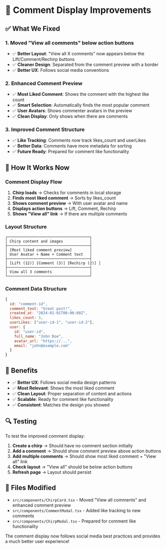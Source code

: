 # 🚀 Comment Display Improvements

## ✅ What We Fixed

### 1. **Moved "View all comments" below action buttons**
- ✅ **Better Layout**: "View all X comments" now appears below the Lift/Comment/Rechirp buttons
- ✅ **Cleaner Design**: Separated from the comment preview with a border
- ✅ **Better UX**: Follows social media conventions

### 2. **Enhanced Comment Preview**
- ✅ **Most Liked Comment**: Shows the comment with the highest like count
- ✅ **Smart Selection**: Automatically finds the most popular comment
- ✅ **User Avatars**: Shows commenter avatars in the preview
- ✅ **Clean Display**: Only shows when there are comments

### 3. **Improved Comment Structure**
- ✅ **Like Tracking**: Comments now track likes_count and userLikes
- ✅ **Better Data**: Comments have more metadata for sorting
- ✅ **Future Ready**: Prepared for comment like functionality

## 🔧 How It Works Now

### Comment Display Flow
1. **Chirp loads** → Checks for comments in local storage
2. **Finds most liked comment** → Sorts by likes_count
3. **Shows comment preview** → With user avatar and name
4. **Displays action buttons** → Lift, Comment, Rechirp
5. **Shows "View all" link** → If there are multiple comments

### Layout Structure
```
┌─────────────────────────────────────┐
│ Chirp content and images            │
├─────────────────────────────────────┤
│ [Most liked comment preview]        │
│ User Avatar + Name + Comment text   │
├─────────────────────────────────────┤
│ [Lift (12)] [Comment (3)] [Rechirp (2)] │
├─────────────────────────────────────┤
│ View all 3 comments                 │
└─────────────────────────────────────┘
```

### Comment Data Structure
```javascript
{
  id: "comment-id",
  comment_text: "Great post!",
  created_at: "2024-01-01T00:00:00Z",
  likes_count: 5,
  userLikes: ["user-id-1", "user-id-2"],
  user: {
    id: "user-id",
    full_name: "John Doe",
    avatar_url: "https://...",
    email: "john@example.com"
  }
}
```

## 🎯 Benefits

- ✅ **Better UX**: Follows social media design patterns
- ✅ **Most Relevant**: Shows the most liked comment
- ✅ **Clean Layout**: Proper separation of content and actions
- ✅ **Scalable**: Ready for comment like functionality
- ✅ **Consistent**: Matches the design you showed

## 🔍 Testing

To test the improved comment display:

1. **Create a chirp** → Should have no comment section initially
2. **Add a comment** → Should show comment preview above action buttons
3. **Add multiple comments** → Should show most liked comment + "View all" link
4. **Check layout** → "View all" should be below action buttons
5. **Refresh page** → Layout should persist

## 📝 Files Modified

- `src/components/ChirpCard.tsx` - Moved "View all comments" and enhanced comment preview
- `src/components/CommentModal.tsx` - Added like tracking to new comments
- `src/components/ChirpModal.tsx` - Prepared for comment like functionality

The comment display now follows social media best practices and provides a much better user experience! 